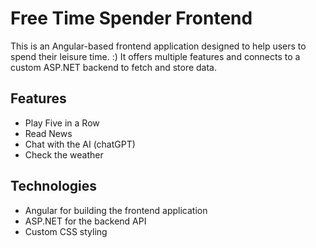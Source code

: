 # Free Time Spender Frontend

This is an Angular-based frontend application designed to help users to spend their leisure time. :) 
It offers multiple features and connects to a custom ASP.NET backend to fetch and store data.

## Features

- Play Five in a Row
- Read News
- Chat with the AI (chatGPT)
- Check the weather

## Technologies

- Angular for building the frontend application
- ASP.NET for the backend API
- Custom CSS styling
